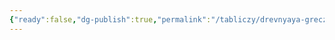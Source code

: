 ```yaml
---
{"ready":false,"dg-publish":true,"permalink":"/tabliczy/drevnyaya-grecziya/dorifor/","dgPassFrontmatter":true}
---
```



